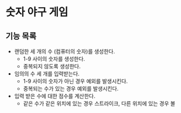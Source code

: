 # 숫자 야구 게임

## 기능 목록

- 랜덤한 세 개의 수 (컴퓨터의 숫자)를 생성한다.
  - 1-9 사이의 숫자를 생성한다.
  - 중복되지 않도록 생성한다.
- 임의의 수 세 개를 입력받는다.
  - 1-9 사이의 숫자가 아닌 경우 예외를 발생시킨다.
  - 중복되는 수가 있는 경우 예외를 발생시킨다.
- 입력 받은 수에 대한 점수를 계산한다.
  - 같은 수가 같은 위치에 있는 경우 스트라이크, 다른 위치에 있는 경우 볼